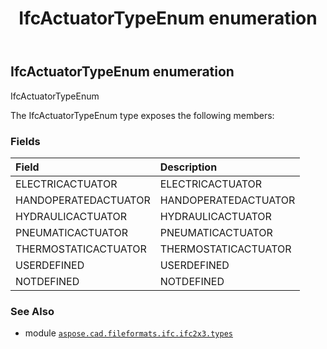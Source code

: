 ﻿---
title: IfcActuatorTypeEnum enumeration
second_title: Aspose.CAD for Python via .NET API References
description: 
type: docs
weight: 1660
url: /aspose.cad.fileformats.ifc.ifc2x3.types/ifcactuatortypeenum/
is_root: false
---

## IfcActuatorTypeEnum enumeration

IfcActuatorTypeEnum



The IfcActuatorTypeEnum type exposes the following members:

### Fields
| Field | Description |
| :- | :- |
| ELECTRICACTUATOR | ELECTRICACTUATOR |
| HANDOPERATEDACTUATOR | HANDOPERATEDACTUATOR |
| HYDRAULICACTUATOR | HYDRAULICACTUATOR |
| PNEUMATICACTUATOR | PNEUMATICACTUATOR |
| THERMOSTATICACTUATOR | THERMOSTATICACTUATOR |
| USERDEFINED | USERDEFINED |
| NOTDEFINED | NOTDEFINED |



### See Also
* module [`aspose.cad.fileformats.ifc.ifc2x3.types`](..)
